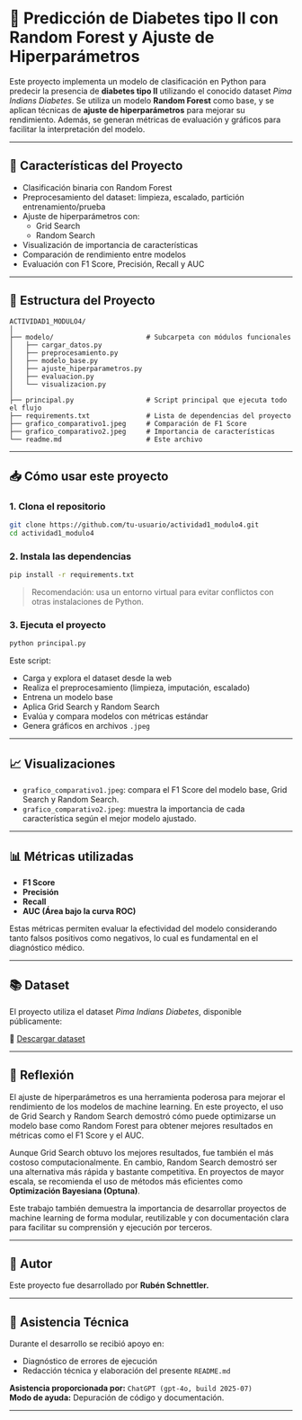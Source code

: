 # 🧪 Predicción de Diabetes tipo II con Random Forest y Ajuste de Hiperparámetros

Este proyecto implementa un modelo de clasificación en Python para predecir la presencia de **diabetes tipo II** utilizando el conocido dataset *Pima Indians Diabetes*. Se utiliza un modelo **Random Forest** como base, y se aplican técnicas de **ajuste de hiperparámetros** para mejorar su rendimiento. Además, se generan métricas de evaluación y gráficos para facilitar la interpretación del modelo.

---

## 🚀 Características del Proyecto

- Clasificación binaria con Random Forest
- Preprocesamiento del dataset: limpieza, escalado, partición entrenamiento/prueba
- Ajuste de hiperparámetros con:
  - Grid Search
  - Random Search
- Visualización de importancia de características
- Comparación de rendimiento entre modelos
- Evaluación con F1 Score, Precisión, Recall y AUC

---

## 📂 Estructura del Proyecto

```
ACTIVIDAD1_MODULO4/
│
├── modelo/                       # Subcarpeta con módulos funcionales
│   ├── cargar_datos.py
│   ├── preprocesamiento.py
│   ├── modelo_base.py
│   ├── ajuste_hiperparametros.py
│   ├── evaluacion.py
│   └── visualizacion.py
│
├── principal.py                  # Script principal que ejecuta todo el flujo
├── requirements.txt              # Lista de dependencias del proyecto
├── grafico_comparativo1.jpeg     # Comparación de F1 Score
├── grafico_comparativo2.jpeg     # Importancia de características
└── readme.md                     # Este archivo
```

---

## 📥 Cómo usar este proyecto

### 1. Clona el repositorio

```bash
git clone https://github.com/tu-usuario/actividad1_modulo4.git
cd actividad1_modulo4
```

### 2. Instala las dependencias

```bash
pip install -r requirements.txt
```

> Recomendación: usa un entorno virtual para evitar conflictos con otras instalaciones de Python.

### 3. Ejecuta el proyecto

```bash
python principal.py
```

Este script:

- Carga y explora el dataset desde la web
- Realiza el preprocesamiento (limpieza, imputación, escalado)
- Entrena un modelo base
- Aplica Grid Search y Random Search
- Evalúa y compara modelos con métricas estándar
- Genera gráficos en archivos `.jpeg`

---

## 📈 Visualizaciones

- `grafico_comparativo1.jpeg`: compara el F1 Score del modelo base, Grid Search y Random Search.
- `grafico_comparativo2.jpeg`: muestra la importancia de cada característica según el mejor modelo ajustado.

---

## 📊 Métricas utilizadas

- **F1 Score**
- **Precisión**
- **Recall**
- **AUC (Área bajo la curva ROC)**

Estas métricas permiten evaluar la efectividad del modelo considerando tanto falsos positivos como negativos, lo cual es fundamental en el diagnóstico médico.

---

## 📚 Dataset

El proyecto utiliza el dataset *Pima Indians Diabetes*, disponible públicamente:

📄 [Descargar dataset](https://raw.githubusercontent.com/jbrownlee/Datasets/master/pima-indians-diabetes.data.csv)

---

## 🤔 Reflexión

El ajuste de hiperparámetros es una herramienta poderosa para mejorar el rendimiento de los modelos de machine learning. En este proyecto, el uso de Grid Search y Random Search demostró cómo puede optimizarse un modelo base como Random Forest para obtener mejores resultados en métricas como el F1 Score y el AUC.

Aunque Grid Search obtuvo los mejores resultados, fue también el más costoso computacionalmente. En cambio, Random Search demostró ser una alternativa más rápida y bastante competitiva. En proyectos de mayor escala, se recomienda el uso de métodos más eficientes como **Optimización Bayesiana (Optuna)**.

Este trabajo también demuestra la importancia de desarrollar proyectos de machine learning de forma modular, reutilizable y con documentación clara para facilitar su comprensión y ejecución por terceros.

---

## 👤 Autor

Este proyecto fue desarrollado por **Rubén Schnettler.**

---

## 🤖 Asistencia Técnica

Durante el desarrollo se recibió apoyo en:

- Diagnóstico de errores de ejecución
- Redacción técnica y elaboración del presente `README.md`

**Asistencia proporcionada por:** `ChatGPT (gpt-4o, build 2025-07)`  
**Modo de ayuda:** Depuración de código y documentación.

---